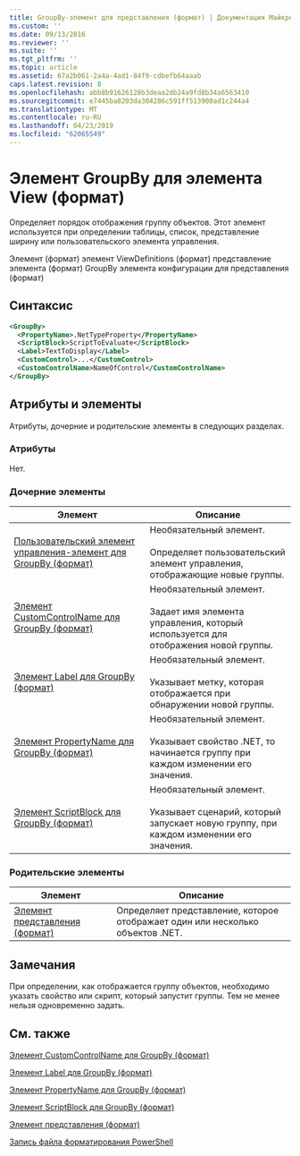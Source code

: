 ```yaml
---
title: GroupBy-элемент для представления (формат) | Документация Майкрософт
ms.custom: ''
ms.date: 09/13/2016
ms.reviewer: ''
ms.suite: ''
ms.tgt_pltfrm: ''
ms.topic: article
ms.assetid: 67a2b061-2a4a-4ad1-84f9-cdbefb64aaab
caps.latest.revision: 8
ms.openlocfilehash: abb8b91626128b3deaa2db24a9fd8b34a6563410
ms.sourcegitcommit: e7445ba8203da304286c591ff513900ad1c244a4
ms.translationtype: MT
ms.contentlocale: ru-RU
ms.lasthandoff: 04/23/2019
ms.locfileid: "62065549"
---
```

# <a name="groupby-element-for-view-format"></a>Элемент GroupBy для элемента View (формат)

Определяет порядок отображения группу объектов. Этот элемент используется при определении таблицы, список, представление ширину или пользовательского элемента управления.

Элемент (формат) элемент ViewDefinitions (формат) представление элемента (формат) GroupBy элемента конфигурации для представления (формат)

## <a name="syntax"></a>Синтаксис

```xml
<GroupBy>
  <PropertyName>.NetTypeProperty</PropertyName>
  <ScriptBlock>ScriptToEvaluate</ScriptBlock>
  <Label>TextToDisplay</Label>
  <CustomControl>...</CustomControl>
  <CustomControlName>NameOfControl</CustomControlName>
</GroupBy>
```

## <a name="attributes-and-elements"></a>Атрибуты и элементы

Атрибуты, дочерние и родительские элементы в следующих разделах.

### <a name="attributes"></a>Атрибуты

Нет.

### <a name="child-elements"></a>Дочерние элементы

|Элемент|Описание|
|-------------|-----------------|
|[Пользовательский элемент управления-элемент для GroupBy (формат)](./customcontrol-element-for-groupby-format.md)|Необязательный элемент.<br /><br /> Определяет пользовательский элемент управления, отображающие новые группы.|
|[Элемент CustomControlName для GroupBy (формат)](./customcontrolname-element-for-groupby-format.md)|Необязательный элемент.<br /><br /> Задает имя элемента управления, который используется для отображения новой группы.|
|[Элемент Label для GroupBy (формат)](./label-element-for-groupby-format.md)|Необязательный элемент.<br /><br /> Указывает метку, которая отображается при обнаружении новой группы.|
|[Элемент PropertyName для GroupBy (формат)](./propertyname-element-for-groupby-format.md)|Необязательный элемент.<br /><br /> Указывает свойство .NET, то начинается группу при каждом изменении его значения.|
|[Элемент ScriptBlock для GroupBy (формат)](./scriptblock-element-for-groupby-format.md)|Необязательный элемент.<br /><br /> Указывает сценарий, который запускает новую группу, при каждом изменении его значения.|

### <a name="parent-elements"></a>Родительские элементы

|Элемент|Описание|
|-------------|-----------------|
|[Элемент представления (формат)](./view-element-format.md)|Определяет представление, которое отображает один или несколько объектов .NET.|

## <a name="remarks"></a>Замечания

При определении, как отображается группу объектов, необходимо указать свойство или скрипт, который запустит группы. Тем не менее нельзя одновременно задать.

## <a name="see-also"></a>См. также

[Элемент CustomControlName для GroupBy (формат)](./customcontrolname-element-for-groupby-format.md)

[Элемент Label для GroupBy (формат)](./label-element-for-groupby-format.md)

[Элемент PropertyName для GroupBy (формат)](./propertyname-element-for-groupby-format.md)

[Элемент ScriptBlock для GroupBy (формат)](./scriptblock-element-for-groupby-format.md)

[Элемент представления (формат)](./view-element-format.md)

[Запись файла форматирования PowerShell](./writing-a-powershell-formatting-file.md)
